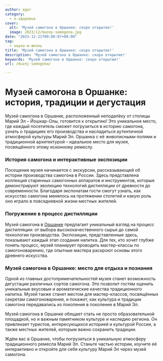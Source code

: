 ```yaml
---
author: egor
category:
  - о-здоровье
cover:
  alt: 'Музей самогона в Оршанке: скоро открытие!'
  image: 2023/12/muzey-samogona.jpg
date: "2023-12-21T09:00:07+00:00"
tag:
  - наука-и-жизнь
title: 'Музей самогона в Оршанке: скоро открытие!'
description: 'Музей самогона в Оршанке: скоро открытие!'
keywords: 'Музей самогона в Оршанке: скоро открытие!'
url: /muzej-samogona/

---
```

# **Музей самогона в Оршанке: история, традиции и дегустация**

Музей самогона в Оршанке, расположенный неподалёку от столицы Марий Эл – Йошкар-Олы, готовится к открытию! Это уникальное место, где каждый посетитель сможет погрузиться в историю самогона, узнать о традициях его производства и насладиться аутентичной атмосферой культуры Марий Эл. Оршанка с её живописными полями и традиционной архитектурой – идеальное место для музея, посвящённого этому исконному ремеслу.

### История самогона и интерактивные экспозиции

Посещение музея начинается с экскурсии, рассказывающей об истории производства самогона в России. Здесь представлена коллекция старинных самогонных аппаратов и инструментов, которые демонстрируют эволюцию технологий дистилляции от древности до современности. Благодаря экспонатам гости смогут узнать, как искусство самогона менялось на протяжении столетий и какую роль оно играло в повседневной жизни местных жителей.

### Погружение в процесс дистилляции

Музей самогона в [Оршанке](/orshanka/) предлагает уникальный взгляд на процесс дистилляции: от выбора высококачественного сырья до самой технологии производства. Экспозиции, представленные здесь, показывают каждый этап создания напитка. Для тех, кто хочет глубже понять процесс, музей планирует проводить мастер-классы по самогоноварению, где опытные мастера раскроют основы этого древнего искусства.

### Музей самогона в Оршанке: место для отдыха и познания

Одной из главных достопримечательностей музея станет возможность дегустации различных сортов самогона. Это позволит гостям оценить уникальные вкусовые и ароматические качества традиционного напитка. Музей также станет местом для мастер-классов, посвящённых секретам самогоноварения, и покажет, как культура и традиции самогона передавались из поколения в поколение в Марий Эл.

Музей самогона в Оршанке обещает стать не просто образовательной площадкой, но и важным памятником культуре и наследию региона. Он привлекает туристов, интересующихся историей и культурой России, а также местных жителей, которым важно сохранить традиции.

Ждём вас в Оршанке, чтобы погрузиться в уникальную атмосферу традиционного ремесла Марий Эл. Станьте частью истории, изучите её интерактивно и откройте для себя культуру Марий Эл через музей самогона.
